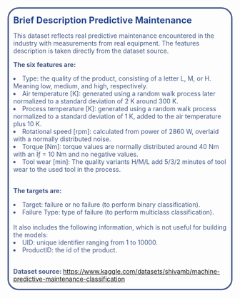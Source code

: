 <html>
<body>
<div style="color:#435987;
            border-style: solid;
            border-radius: 25px;
            border-color: #435987;
            padding-left: 10px">
       
<span style="color:#26488F; font-size:20px; font-weight: bold;">  Brief Description Predictive Maintenance </span><br>
    
This dataset reflects real predictive maintenance encountered in the industry with measurements from real equipment. The features description is taken directly from the dataset source. <br>    


<span style="font-weight: bold;"> The six features are: </span> <br>
<li>Type: the quality of the product, consisting of a letter L, M, or H. Meaning low, medium, and high, respectively. <br>
<li>Air temperature [K]: generated using a random walk process later normalized to a standard deviation of 2 K around 300 K.<br>
<li>Process temperature [K]: generated using a random walk process normalized to a standard deviation of 1 K, added to the air temperature<br> plus 10 K.<br>
<li>Rotational speed [rpm]: calculated from power of 2860 W, overlaid with a normally distributed noise.<br>
<li>Torque [Nm]: torque values are normally distributed around 40 Nm with an Ïƒ = 10 Nm and no negative values.<br>
<li>Tool wear [min]: The quality variants H/M/L add 5/3/2 minutes of tool wear to the used tool in the process.<br>
<br>

<span style="font-weight: bold;"> The targets are: </span> <br>
<li>Target: failure or no failure (to perform binary classification).<br>
<li>Failure Type: type of failure (to perform multiclass classification).<br>

<br>
It also includes the following information, which is not useful for building the models:<br>
<li>UID: unique identifier ranging from 1 to 10000.<br>
<li>ProductID: the id of the product.<br>
<br>

<span style="font-weight: bold;"> Dataset source: </span> https://www.kaggle.com/datasets/shivamb/machine-predictive-maintenance-classification <br>
</p>
</div>

</body>
</html>